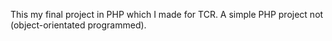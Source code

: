 This my final project in PHP which I made for TCR. A simple PHP project not (object-orientated programmed).

